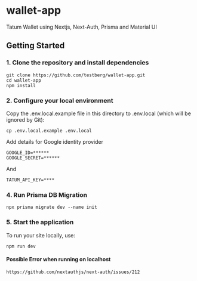 # wallet-app

Tatum Wallet using Nextjs, Next-Auth, Prisma and Material UI

## Getting Started

### 1. Clone the repository and install dependencies

```
git clone https://github.com/testberg/wallet-app.git
cd wallet-app
npm install
```

### 2. Configure your local environment

Copy the .env.local.example file in this directory to .env.local (which will be ignored by Git):

```
cp .env.local.example .env.local
```

Add details for Google identity provider

```
GOOGLE_ID=******
GOOGLE_SECRET=******
```

And 
```
TATUM_API_KEY=****
```

### 4. Run Prisma DB Migration

```
npx prisma migrate dev --name init
```

### 5. Start the application

To run your site locally, use:

```
npm run dev
```

#### Possible Error when running on localhost

```
https://github.com/nextauthjs/next-auth/issues/212
```